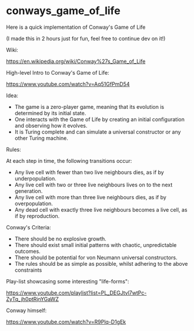 # conways_game_of_life

Here is a quick implementation of Conway's Game of Life

(I made this in 2 hours just for fun, feel free to continue dev on it!)

Wiki:

https://en.wikipedia.org/wiki/Conway%27s_Game_of_Life

High-level Intro to Conway's Game of Life:

https://www.youtube.com/watch?v=Aq51GfPmD54

Idea:
* The game is a zero-player game, meaning that its evolution is determined by its initial state. 
* One interacts with the Game of Life by creating an initial configuration and observing how it evolves. 
* It is Turing complete and can simulate a universal constructor or any other Turing machine.

Rules:

At each step in time, the following transitions occur:
* Any live cell with fewer than two live neighbours dies, as if by underpopulation.
* Any live cell with two or three live neighbours lives on to the next generation.
* Any live cell with more than three live neighbours dies, as if by overpopulation.
* Any dead cell with exactly three live neighbours becomes a live cell, as if by reproduction.

Conway's Criteria:

* There should be no explosive growth.
* There should exist small initial patterns with chaotic, unpredictable outcomes.
* There should be potential for von Neumann universal constructors.
* The rules should be as simple as possible, whilst adhering to the above constraints

Play-list showcasing some interesting "life-forms":

https://www.youtube.com/playlist?list=PL_DEGJtvl7wtPc-ZyTq_jh0ptRjnYGaWZ

Conway himself:

https://www.youtube.com/watch?v=R9Plq-D1gEk
